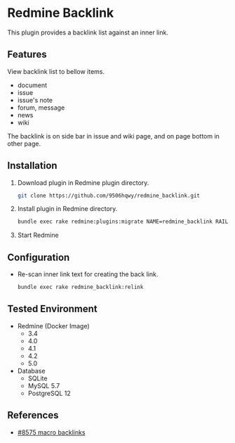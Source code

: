 # Redmine Backlink

This plugin provides a backlink list against an inner link. 

## Features

View backlink list to bellow items.

- document
- issue
- issue's note
- forum, message
- news
- wiki

The backlink is on side bar in issue and wiki page, and on page bottom in other page.

## Installation

1. Download plugin in Redmine plugin directory.
   ```sh
   git clone https://github.com/9506hqwy/redmine_backlink.git
   ```
2. Install plugin in Redmine directory.
   ```sh
   bundle exec rake redmine:plugins:migrate NAME=redmine_backlink RAILS_ENV=production
   ```
3. Start Redmine

## Configuration

- Re-scan inner link text for creating the back link.
  ```sh
  bundle exec rake redmine_backlink:relink
  ```

## Tested Environment

* Redmine (Docker Image)
  * 3.4
  * 4.0
  * 4.1
  * 4.2
  * 5.0
* Database
  * SQLite
  * MySQL 5.7
  * PostgreSQL 12

## References

- [#8575 macro backlinks](https://www.redmine.org/issues/8575)
